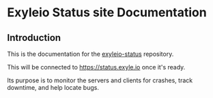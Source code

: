 # Exyleio Status site Documentation

## Introduction

This is the documentation for the
[exyleio-status](https://github.com/exyleio/exyleio-status)
repository.

This will be connected to https://status.exyle.io once
it's ready.

Its purpose is to monitor the servers and clients for crashes,
track downtime, and help locate bugs.
